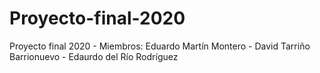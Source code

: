 # Proyecto-final-2020
Proyecto final 2020 - Miembros: Eduardo Martín Montero - David Tarriño Barrionuevo - Edaurdo del Río Rodríguez
